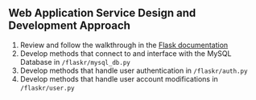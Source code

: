 ## Web Application Service Design and Development Approach
1. Review and follow the walkthrough in the [Flask documentation](https://flask.palletsprojects.com/en/stable/tutorial/layout/)
2. Develop methods that connect to and interface with the MySQL Database in `/flaskr/mysql_db.py`
3. Develop methods that handle user authentication in `/flaskr/auth.py`
4. Develop methods that handle user account modifications in `/flaskr/user.py`